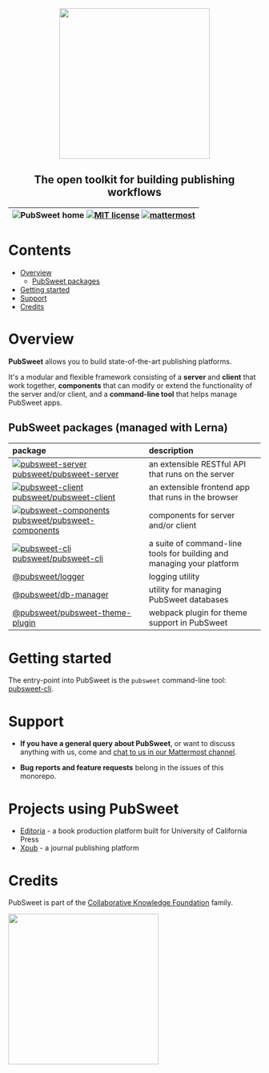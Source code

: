 <div width="100%" align="center">
  <img src="https://gitlab.coko.foundation/pubsweet/pubsweet/raw/master/assets/rgb-medium.jpg" width="300" />
  <h2>The open toolkit for building publishing workflows</h2>
</div>

| ![PubSweet home](https://img.shields.io/badge/PubSweet-home-51c1bc.svg?style=flat&colorA=84509d) [![MIT license](https://img.shields.io/badge/license-MIT-e51879.svg)](https://gitlab.coko.foundation/pubsweet/pubsweet/raw/master/LICENSE) [![mattermost](https://img.shields.io/badge/mattermost_chat-coko%2Fpubsweet-blue.svg)](https://mattermost.coko.foundation/coko/channels/pubsweet) |
| :----: |

# Contents

<!-- TOC depthFrom:1 depthTo:6 withLinks:1 updateOnSave:0 orderedList:0 -->

- [Overview](#overview)
	- [PubSweet packages](#pubsweet-packages)
- [Getting started](#getting-started)
- [Support](#support)
- [Credits](#credits)

<!-- /TOC -->

# Overview

**PubSweet** allows you to build state-of-the-art publishing platforms.

It's a modular and flexible framework consisting of a **server** and **client** that work together, **components** that can modify or extend the functionality of the server and/or client, and a **command-line tool** that helps manage PubSweet apps.

## PubSweet packages (managed with Lerna)

| package | description |
| :-------- | :-------- |
| [![pubsweet-server](https://img.shields.io/badge/PubSweet-server-51c1bc.svg?style=flat&colorA=84509d) pubsweet/pubsweet-server](https://gitlab.coko.foundation/pubsweet/tree/master/packages/pubsweet-server) | an extensible RESTful API that runs on the server |
| [![pubsweet-client](https://img.shields.io/badge/PubSweet-client-51c1bc.svg?style=flat&colorA=84509d) pubsweet/pubsweet-client](https://gitlab.coko.foundation/pubsweet/tree/master/packages/pubsweet-client) | an extensible frontend app that runs in the browser |
| [![pubsweet-components](https://img.shields.io/badge/PubSweet-components-51c1bc.svg?style=flat&colorA=84509d) pubsweet/pubsweet-components](https://gitlab.coko.foundation/pubsweet/tree/master/packages/pubsweet-components) | components for server and/or client |
| [![pubsweet-cli](https://img.shields.io/badge/PubSweet-CLI-51c1bc.svg?style=flat&colorA=84509d) pubsweet/pubsweet-cli](https://gitlab.coko.foundation/pubsweet/tree/master/packages/pubsweet-cli) | a suite of command-line tools for building and managing your platform |
| [@pubsweet/logger](https://gitlab.coko.foundation/pubsweet/tree/master/packages/pubsweet-logger) | logging utility |
| [@pubsweet/db-manager](https://gitlab.coko.foundation/pubsweet/tree/master/packages/db-manager) | utility for managing PubSweet databases |
| [@pubsweet/pubsweet-theme-plugin](https://gitlab.coko.foundation/pubsweet/tree/master/packages/db-manager) | webpack plugin for theme support in PubSweet |

# Getting started

The entry-point into PubSweet is the `pubsweet` command-line tool: [pubsweet-cli](https://gitlab.coko.foundation/pubsweet/packages/pubsweet-cli).

# Support

- **If you have a general query about PubSweet**, or want to discuss anything with us, come and [chat to us in our Mattermost channel](https://mattermost.coko.foundation/coko/channels/pubsweet).

- **Bug reports and feature requests** belong in the issues of this monorepo.


# Projects using PubSweet

- [Editoria](https://gitlab.coko.foundation/editoria/editoria) - a book production platform built for University of California Press
- [Xpub](https://gitlab.coko.foundation/xpub/xpub) - a journal publishing platform

# Credits

PubSweet is part of the [Collaborative Knowledge Foundation](https://coko.foundation) family.

<a href="https://coko.foundation"><img src="https://gitlab.coko.foundation/pubsweet/pubsweet/raw/master/assets/COKO_logo.jpg" width="300" /></a>
